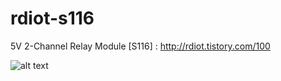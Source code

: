 # rdiot-s116
5V 2-Channel Relay Module [S116] : http://rdiot.tistory.com/100

![alt text](http://cfile24.uf.tistory.com/image/2364153757D240802EBE00)
